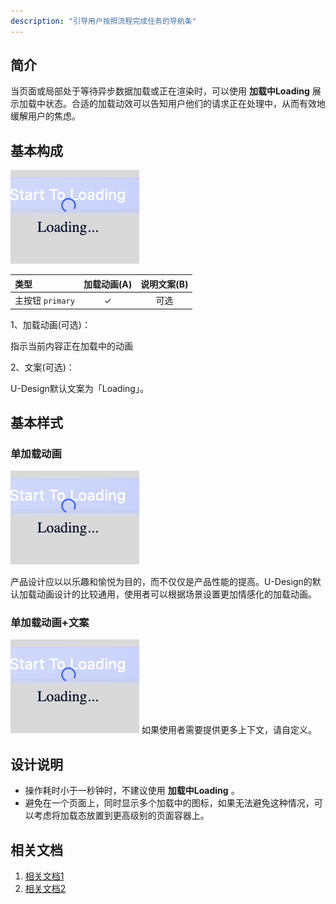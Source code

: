 ```yaml
---
description: "引导用户按照流程完成任务的导航条"
---
```

<!--副标题具体写法见源代码模式-->

## 简介
当页面或局部处于等待异步数据加载或正在渲染时，可以使用 **加载中Loading** 展示加载中状态。合适的加载动效可以告知用户他们的请求正在处理中，从而有效地缓解用户的焦虑。


## 基本构成
![1](../../../images/Loading/1.png)

| 类型                   | 加载动画(A) | 说明文案(B) |
| :--------------------- | :-----: | :-----: |
| 主按钮 `primary`       |    ✓    |   可选    |


1、加载动画(可选)：

指示当前内容正在加载中的动画


2、文案(可选)：

U-Design默认文案为「Loading」。


## 基本样式

### 单加载动画
![1](../../../images/Loading/1.png)
<!--这是一张单gif的图片-->
产品设计应以以乐趣和愉悦为目的，而不仅仅是产品性能的提高。U-Design的默认加载动画设计的比较通用，使用者可以根据场景设置更加情感化的加载动画。

### 单加载动画+文案
![1](../../../images/Loading/1.png)
如果使用者需要提供更多上下文，请自定义。


## 设计说明
- 操作耗时小于一秒钟时，不建议使用 **加载中Loading** 。
- 避免在一个页面上，同时显示多个加载中的图标，如果无法避免这种情况，可以考虑将加载态放置到更高级别的页面容器上。



## 相关文档

1. [相关文档1](https://www.ucloud.cn)
2. [相关文档2](https://www.ucloud.cn)
